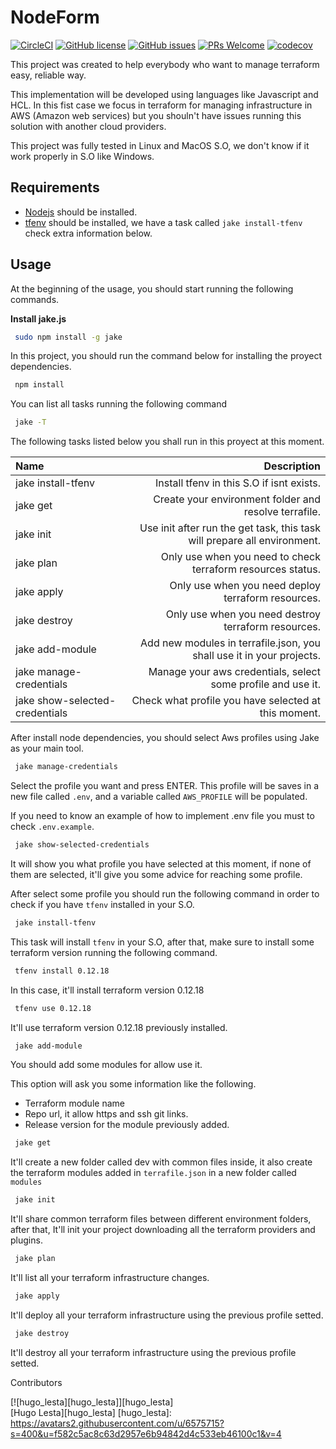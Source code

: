 # NodeForm

[![CircleCI](https://circleci.com/gh/hugolesta/NodeForm.svg?style=svg&circle-token=7f8c34093c3f6216505ded4e3bdf73272f85405b)](https://circleci.com/gh/hugolesta/workflows/NodeForm)
[![GitHub license](https://img.shields.io/badge/license-MIT-blue.svg)](https://github.com/hugolesta/NodeForm/blob/master/LICENSE)
[![GitHub issues](https://img.shields.io/github/issues/hugolesta/NodeForm?style=plastic)](https://github.com/hugolesta/NodeForm/issues)
[![PRs Welcome](https://img.shields.io/badge/PRs-welcome-brightgreen.svg?style=flat-square)](http://makeapullrequest.com) 
[![codecov](https://codecov.io/gh/hugolesta/NodeForm/branch/master/graph/badge.svg)](https://codecov.io/gh/hugolesta/NodeForm)

This project was created to help everybody who want to manage terraform easy, reliable way. 

This implementation will be developed using languages like Javascript and HCL. In this fist case we focus in  terraform for managing infrastructure in AWS (Amazon web services) but you shouln't have issues running this solution with another cloud providers.

This project was fully tested in Linux and MacOS S.O, we don't know if it work properly in S.O like Windows.

## Requirements

-   [Nodejs](https://nodejs.org/en/) should be installed.
-   [tfenv](https://github.com/tfutils/tfenv) should be installed, we have a task called `jake install-tfenv` check extra information below.

## Usage

At the beginning of the usage, you should start running the following commands.

**Install jake.js**

```bash
 sudo npm install -g jake
```

In this project, you should run the command below for installing the proyect dependencies.

```bash
 npm install
```

You can list all tasks running the following command

```bash
 jake -T
```
The following tasks listed below you shall run in this proyect at this moment.

| Name |Description |
|:------|-------------:|
| jake install-tfenv | Install tfenv in this S.O if isnt exists. |
| jake get | Create your environment folder and resolve terrafile. |
| jake init |  Use init after run the get task, this task will prepare all environment. |
| jake plan | Only use when you need to check terraform resources status. |
| jake apply | Only use when you need deploy terraform resources. |
| jake destroy | Only use when you need destroy terraform resources. |
| jake add-module | Add new modules in terrafile.json, you shall use it in your projects.  |
| jake manage-credentials | Manage your aws credentials, select some profile and use it.  |
| jake show-selected-credentials | Check what profile you have selected at this moment.|

After install node dependencies, you should select Aws profiles using Jake as your main tool.

```bash
 jake manage-credentials
```

Select the profile you want and press ENTER. This profile will be saves in a new file called `.env`, and a variable called `AWS_PROFILE` will be populated.

If you need to know an example of how to implement .env file you must to check `.env.example`.

```bash
 jake show-selected-credentials
```

It will show you what profile you have selected at this moment, if none of them are selected, it'll give you some advice for reaching some profile.

After select some profile you should run the following command in order to check if you have `tfenv` installed in your S.O.

```bash
 jake install-tfenv
```

This task will install `tfenv` in your S.O, after that, make sure to install some terraform version running the following command.

```bash
 tfenv install 0.12.18
```
In this case, it'll install terraform version 0.12.18

```bash
 tfenv use 0.12.18
```
It'll use terraform version 0.12.18 previously installed.

```bash
 jake add-module
```
You should add some modules for allow use it.

This option will ask you some information like the following.

-   Terraform module name
-   Repo url, it allow https and ssh git links.
-   Release version for the module previously added.

```bash
 jake get
```
It'll create a new folder called dev with common files inside, it also create the terraform modules added in `terrafile.json` in a new folder called `modules`

```bash
 jake init
```

It'll share common terraform files between different environment folders, after that, It'll init your project downloading all the terraform providers and plugins.

```bash
 jake plan
```

It'll list all your terraform infrastructure changes.

```bash
 jake apply
```
It'll deploy all your terraform infrastructure using the previous profile setted.

```bash
 jake destroy
```

It'll destroy all your terraform infrastructure using the previous profile setted.

Contributors

[![hugo_lesta][hugo_lesta]][hugo_lesta]<br/>[Hugo Lesta][hugo_lesta]
[hugo_lesta]: https://avatars2.githubusercontent.com/u/6575715?s=400&u=f582c5ac8c63d2957e6b94842d4c533eb46100c1&v=4
